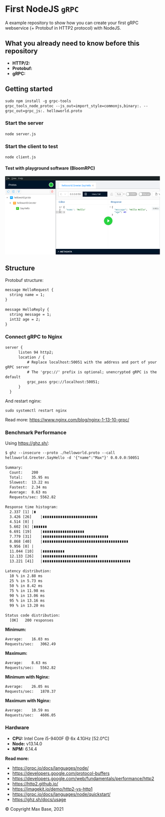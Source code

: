 # First NodeJS `gRPC`

A example repository to show how you can create your first gRPC webservice (+ Protobuf in HTTP2 protocol) with NodeJS.

## What you already need to know before this repository

- **HTTP/2:** 
- **Protobuf:** 
- **gRPC:** 

## Getting started

```
sudo npm install -g grpc-tools
grpc_tools_node_protoc --js_out=import_style=commonjs,binary:. --grpc_out=grpc_js:. helloworld.proto
```

### Start the server

```
node server.js
```

### Start the client to test

```
node client.js
```

#### Test with playground software (BloomRPC)

![BloomRPC - first nodejs grpc](preview.png)

## Structure

Protobuf structure:

```
message HelloRequest {
  string name = 1;
}

message HelloReply {
  string message = 1;
  int32 age = 2;
}
```
### Connect gRPC to Nginx

```
server {
      listen 94 http2;
      location / {
          # Replace localhost:50051 with the address and port of your gRPC server
          # The 'grpc://' prefix is optional; unencrypted gRPC is the default
          grpc_pass grpc://localhost:50051;
      }
  }
```

And restart nginx:

```
sudo systemctl restart nginx
```

Read more: https://www.nginx.com/blog/nginx-1-13-10-grpc/
    
### Benchmark Performance

Using https://ghz.sh/:
```
$ ghz --insecure --proto ./helloworld.proto --call helloworld.Greeter.SayHello -d '{"name":"Max"}' 0.0.0.0:50051

Summary:
  Count:	200
  Total:	35.95 ms
  Slowest:	13.22 ms
  Fastest:	2.34 ms
  Average:	8.63 ms
  Requests/sec:	5562.82

Response time histogram:
  2.337 [1]	|∎
  3.426 [26]	|∎∎∎∎∎∎∎∎∎∎∎∎∎∎∎∎∎∎∎∎∎∎∎∎∎
  4.514 [0]	|
  5.602 [6]	|∎∎∎∎∎∎
  6.691 [19]	|∎∎∎∎∎∎∎∎∎∎∎∎∎∎∎∎∎∎∎
  7.779 [31]	|∎∎∎∎∎∎∎∎∎∎∎∎∎∎∎∎∎∎∎∎∎∎∎∎∎∎∎∎∎∎
  8.868 [40]	|∎∎∎∎∎∎∎∎∎∎∎∎∎∎∎∎∎∎∎∎∎∎∎∎∎∎∎∎∎∎∎∎∎∎∎∎∎∎∎
  9.956 [0]	|
  11.044 [10]	|∎∎∎∎∎∎∎∎∎∎
  12.133 [26]	|∎∎∎∎∎∎∎∎∎∎∎∎∎∎∎∎∎∎∎∎∎∎∎∎∎
  13.221 [41]	|∎∎∎∎∎∎∎∎∎∎∎∎∎∎∎∎∎∎∎∎∎∎∎∎∎∎∎∎∎∎∎∎∎∎∎∎∎∎∎∎

Latency distribution:
  10 % in 2.88 ms 
  25 % in 5.73 ms 
  50 % in 8.42 ms 
  75 % in 11.98 ms 
  90 % in 13.06 ms 
  95 % in 13.16 ms 
  99 % in 13.20 ms 

Status code distribution:
  [OK]   200 responses   
```

**Minimum:**
```
Average:	16.03 ms
Requests/sec:	3062.49
```

**Maximum:**
```
Average:	8.63 ms
Requests/sec:	5562.82
```

**Minimum with Nginx:**
```
Average:	26.05 ms
Requests/sec:	1870.37
```

**Maximum with Nginx:**
```
Average:	10.59 ms
Requests/sec:	4606.05
```

### Hardware

- **CPU:** Intel Core i5-9400F @ 6x 4.1GHz [52.0°C]
- **Node:** v13.14.0
- **NPM:** 6.14.4

**Read more:**
- https://grpc.io/docs/languages/node/
- https://developers.google.com/protocol-buffers
- https://developers.google.com/web/fundamentals/performance/http2
- https://http2.github.io/
- https://imagekit.io/demo/http2-vs-http1
- https://grpc.io/docs/languages/node/quickstart/
- https://ghz.sh/docs/usage

© Copyright Max Base, 2021

